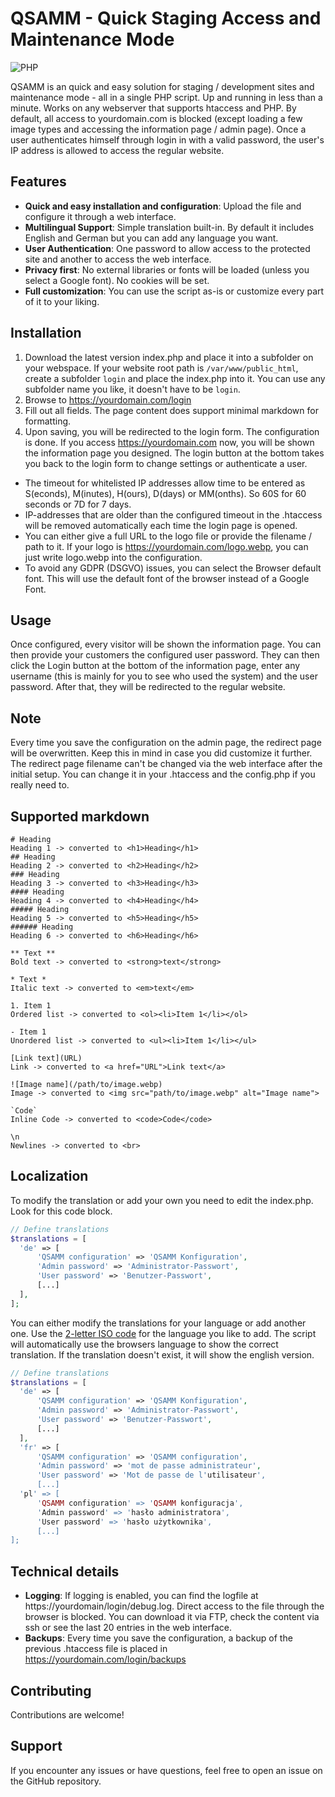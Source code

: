 # QSAMM - Quick Staging Access and Maintenance Mode

![PHP](https://img.shields.io/badge/language-PHP-blue)

QSAMM is an quick and easy solution for staging / development sites and maintenance mode - all in a single PHP script. Up and running in less than a minute. Works on any webserver that supports htaccess and PHP.
By default, all access to yourdomain.com is blocked (except loading a few image types and accessing the information page / admin page). Once a user authenticates himself through login in with a valid password, the user's IP address is allowed to access the regular website. 

## Features
- **Quick and easy installation and configuration**: Upload the file and configure it through a web interface.
- **Multilingual Support**: Simple translation built-in. By default it includes English and German but you can add any language you want.
- **User Authentication**: One password to allow access to the protected site and another to access the web interface.
- **Privacy first**: No external libraries or fonts will be loaded (unless you select a Google font). No cookies will be set.
- **Full customization**: You can use the script as-is or customize every part of it to your liking.

## Installation
1. Download the latest version index.php and place it into a subfolder on your webspace. If your website root path is ```/var/www/public_html```, create a subfolder ```login``` and place the index.php into it. You can use any subfolder name you like, it doesn't have to be ```login```.
2. Browse to https://yourdomain.com/login
3. Fill out all fields. The page content does support minimal markdown for formatting.
4. Upon saving, you will be redirected to the login form. The configuration is done. If you access https://yourdomain.com now, you will be shown the information page you designed. The login button at the bottom takes you back to the login form to change settings or authenticate a user.

- The timeout for whitelisted IP addresses allow time to be entered as S(econds), M(inutes), H(ours), D(days) or MM(onths). So 60S for 60 seconds or 7D for 7 days.
- IP-addresses that are older than the configured timeout in the .htaccess will be removed automatically each time the login page is opened.
- You can either give a full URL to the logo file or provide the filename / path to it. If your logo is https://yourdomain.com/logo.webp, you can just write logo.webp into the configuration.
- To avoid any GDPR (DSGVO) issues, you can select the Browser default font. This will use the default font of the browser instead of a Google Font.

## Usage
Once configured, every visitor will be shown the information page. You can then provide your customers the configured user password. They can then click the Login button at the bottom of the information page, enter any username (this is mainly for you to see who used the system) and the user password. After that, they will be redirected to the regular website.

## Note
Every time you save the configuration on the admin page, the redirect page will be overwritten. Keep this in mind in case you did customize it further. The redirect page filename can't be changed via the web interface after the initial setup. You can change it in your .htaccess and the config.php if you really need to.

## Supported markdown
``` 
# Heading
Heading 1 -> converted to <h1>Heading</h1>
## Heading 
Heading 2 -> converted to <h2>Heading</h2>
###	Heading
Heading 3 -> converted to <h3>Heading</h3>
#### Heading 
Heading 4 -> converted to <h4>Heading</h4>
##### Heading 
Heading 5 -> converted to <h5>Heading</h5>
###### Heading
Heading 6 -> converted to <h6>Heading</h6>

** Text **
Bold text -> converted to <strong>text</strong>

* Text * 
Italic text -> converted to <em>text</em>

1. Item 1
Ordered list -> converted to <ol><li>Item 1</li></ol>

- Item 1
Unordered list -> converted to <ul><li>Item 1</li></ul>

[Link text](URL)
Link -> converted to <a href="URL">Link text</a>

![Image name](/path/to/image.webp)
Image -> converted to <img src="path/to/image.webp" alt="Image name">

`Code`
Inline Code -> converted to <code>Code</code>

\n
Newlines -> converted to <br>

```

## Localization
To modify the translation or add your own you need to edit the index.php. Look for this code block.

```PHP
// Define translations
$translations = [
  'de' => [ 
      'QSAMM configuration' => 'QSAMM Konfiguration',
      'Admin password' => 'Administrator-Passwort',
      'User password' => 'Benutzer-Passwort',
	  [...]
  ],
];
```
You can either modify the translations for your language or add another one. Use the [2-letter ISO code](https://en.wikipedia.org/wiki/ISO_3166-1_alpha-2) for the language you like to add. The script will automatically use the browsers language to show the correct translation. If the translation doesn't exist, it will show the english version.

```PHP
// Define translations
$translations = [
  'de' => [ 
      'QSAMM configuration' => 'QSAMM Konfiguration',
      'Admin password' => 'Administrator-Passwort',
      'User password' => 'Benutzer-Passwort',
	  [...]
  ],
  'fr' => [ 
      'QSAMM configuration' => 'QSAMM configuration',
      'Admin password' => 'mot de passe administrateur',
      'User password' => 'Mot de passe de l'utilisateur',
	  [...]
  'pl' => [ 
      'QSAMM configuration' => 'QSAMM konfiguracja',
      'Admin password' => 'hasło administratora',
      'User password' => 'hasło użytkownika',
	  [...]	  
];
```
## Technical details
- **Logging**: If logging is enabled, you can find the logfile at https://yourdomain/login/debug.log. Direct access to the file through the browser is blocked. You can download it via FTP, check the content via ssh or see the last 20 entries in the web interface.
- **Backups**: Every time you save the configuration, a backup of the previous .htaccess file is placed in https://yourdomain.com/login/backups

## Contributing
Contributions are welcome!

## Support
If you encounter any issues or have questions, feel free to open an issue on the GitHub repository.